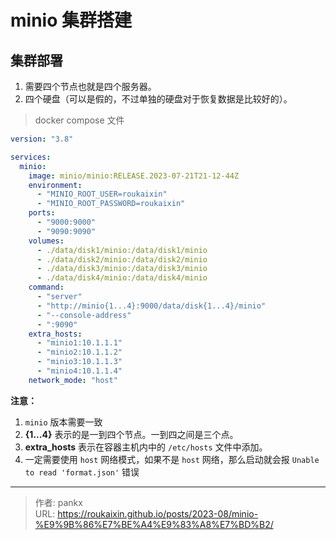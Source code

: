 # minio 集群搭建



## 集群部署

1. 需要四个节点也就是四个服务器。
2. 四个硬盘（可以是假的，不过单独的硬盘对于恢复数据是比较好的）。

> docker compose 文件

```yaml
version: "3.8"

services:
  minio:
    image: minio/minio:RELEASE.2023-07-21T21-12-44Z
    environment:
      - "MINIO_ROOT_USER=roukaixin"
      - "MINIO_ROOT_PASSWORD=roukaixin"
    ports:
      - "9000:9000"
      - "9090:9090"
    volumes:
      - ./data/disk1/minio:/data/disk1/minio
      - ./data/disk2/minio:/data/disk2/minio
      - ./data/disk3/minio:/data/disk3/minio
      - ./data/disk4/minio:/data/disk4/minio
    command:
      - "server"
      - "http://minio{1...4}:9000/data/disk{1...4}/minio"
      - "--console-address"
      - ":9090"
    extra_hosts:
      - "minio1:10.1.1.1"
      - "minio2:10.1.1.2"
      - "minio3:10.1.1.3"
      - "minio4:10.1.1.4"
    network_mode: "host"
```

**注意：**

1.  `minio`  版本需要一致
2. **{1...4}** 表示的是一到四个节点。一到四之间是三个点。
3. **extra_hosts** 表示在容器主机内中的 `/etc/hosts` 文件中添加。
4. 一定需要使用 `host` 网络模式，如果不是 `host` 网络，那么启动就会报 `Unable to read 'format.json'` 错误

---

> 作者: pankx  
> URL: https://roukaixin.github.io/posts/2023-08/minio-%E9%9B%86%E7%BE%A4%E9%83%A8%E7%BD%B2/  

